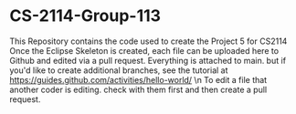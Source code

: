 # CS-2114-Group-113
This Repository contains the code used to create the Project 5 for CS2114
Once the Eclipse Skeleton is created, each file can be uploaded here to Github and edited via a pull request. 
Everything is attached to main. but if you'd like to create additional branches, see the tutorial at https://guides.github.com/activities/hello-world/
\n To edit a file that another coder is editing. check with them first and then create a pull request.

